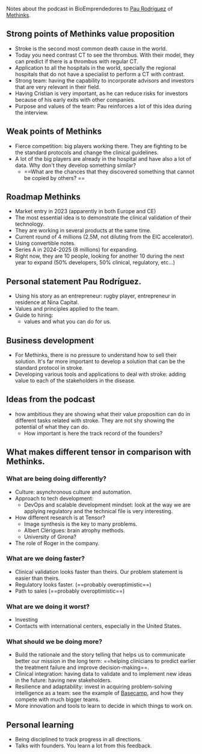 Notes about the podcast in BioEmprendedores to [Pau Rodríguez](../_people/Pau%20Rodríguez.md) of [Methinks](Methinks.md). 

## Strong points of Methinks value proposition
- Stroke is the second most common death cause in the world.  
- Today you need contrast CT to see the thrombus.  With their model, they can predict if there is a thrombus with regular CT.  
- Application to all the hospitals in the world, specially the regional hospitals that do not have a specialist to perform a CT with contrast. 
- Strong team: having the capability to incorporate advisors and investors that are very relevant in their field. 
- Having Cristian is very important, as he can reduce risks for investors because of his early exits with other companies. 
- Purpose and values of the team: Pau reinforces a lot of this idea during the interview.  

## Weak points of Methinks
* Fierce competition: big players working there. They are fighting to be the standard protocols and change the clinical guidelines. 
*  A lot of the big players are already in the hospital and have also a lot of data. Why don't they develop something similar? 
	* ==What are the chances that they discovered something that cannot be copied by others? ==

## Roadmap Methinks 
- Market entry in 2023 (apparently in both Europe and CE)
- The most essential idea is to demonstrate the clinical validation of their technology. 
- They are working in several products at the same time. 
- Current round of 4 millions (2.5M, not diluting from the EIC accelerator).
- Using convertible notes. 
- Series A in 2024-2025 (8 millions) for expanding. 
- Right now, they are 10 people, looking for another 10 during the next year to expand (50% developers, 50% clinical, regulatory, etc...)

## Personal statement Pau Rodríguez. 
* Using his story as an entrepreneur: rugby player, entrepreneur in residence at Nina Capital. 
* Values and principles applied to the team. 
* Guide to hiring:
	* values and what you can do for us. 


## Business development 
* For Methinks, there is no pressure to understand how to sell their solution. It's far more important to develop a solution that can be the standard protocol in stroke. 
* Developing various tools and applications to deal with stroke: adding value to each of the stakeholders in the disease. 

## Ideas from the podcast 
- how ambitious they are showing what their value proposition can do in different tasks related with stroke. They are not shy showing the potential of what they can do. 
	- How important is here the track record of the founders? 

## What makes different tensor in comparison with Methinks.  
### What are being doing differently? 
* Culture: asynchronous culture and automation. 
* Approach to tech development: 
	* DevOps and scalable development mindset: look at the way we are applying regulatory and the technical file is very interesting. 
* How different research is at Tensor? 
	* Image synthesis is the key to many problems. 
	* Albert Clèrigues: brain atrophy methods. 
	* University of Girona?
* The role of Roger in the company.  

### What are we doing faster?
* Clinical validation looks faster than theirs. Our problem statement is easier than theirs. 
* Regulatory looks faster. (==probably overoptimistic==) 
* Path to sales (==probably overoptimistic==)

### What are we doing it worst? 
* Investing
* Contacts with international centers, especially in the United States. 

### What should we be doing more? 
* Build the rationale and the story telling that helps us to communicate better our mission in the long term: ==helping clinicians to predict earlier the treatment failure and improve decision-making==. 
* Clinical integration: having data to validate and to implement new ideas in the future: having new stakeholders. 
* Resilience and adaptability: invest in acquiring problem-solving intelligence as a team: see the example of [Basecamp](Basecamp.md), and how they compete with much bigger teams. 
* More innovation and tools to learn to decide in which things to work on.

## Personal learning 
- Being disciplined to track progress in all directions. 
- Talks with founders.  You learn a lot from this feedback.  



